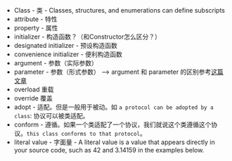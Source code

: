 - Class - 类 - Classes, structures, and enumerations can define subscripts
- attribute - 特性
- property - 属性
- initializer - 构造函数？（和Constructor怎么区分？）
- designated initializer - 预设构造函数
- convenience initializer - 便利构造函数
- argument - 参数（实际参数）
- parameter - 参数（形式参数） --> argument 和 parameter 的区别参考[这篇文章](http://www.blogjava.net/flysky19/articles/89963.html)
- overload 重载
- override 覆盖
- adopt - 适配。但是一般用于被动。如 `a protocol can be adopted by a class`: 协议可以被类适配。
- conform - 遵循。如果一个类适配了一个协议，我们就说这个类遵循这个协议。`this class conforms to that protocol`。
- literal value - 字面量 - A literal value is a value that appears directly in your source code, such as 42 and 3.14159 in the examples below.